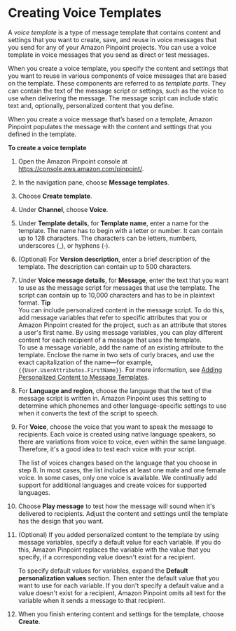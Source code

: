 # Creating Voice Templates<a name="message-templates-creating-voice"></a>

A *voice template* is a type of message template that contains content and settings that you want to create, save, and reuse in voice messages that you send for any of your Amazon Pinpoint projects\. You can use a voice template in voice messages that you send as direct or test messages\.

When you create a voice template, you specify the content and settings that you want to reuse in various components of voice messages that are based on the template\. These components are referred to as *template parts*\. They can contain the text of the message script or settings, such as the voice to use when delivering the message\. The message script can include static text and, optionally, personalized content that you define\.

When you create a voice message that’s based on a template, Amazon Pinpoint populates the message with the content and settings that you defined in the template\.

**To create a voice template**

1. Open the Amazon Pinpoint console at [https://console\.aws\.amazon\.com/pinpoint/](https://console.aws.amazon.com/pinpoint/)\.

1. In the navigation pane, choose **Message templates**\.

1. Choose **Create template**\.

1. Under **Channel**, choose **Voice**\.

1. Under **Template details**, for **Template name**, enter a name for the template\. The name has to begin with a letter or number\. It can contain up to 128 characters\. The characters can be letters, numbers, underscores \(\_\), or hyphens \(‐\)\.

1. \(Optional\) For **Version description**, enter a brief description of the template\. The description can contain up to 500 characters\.

1. Under **Voice message details**, for **Message**, enter the text that you want to use as the message script for messages that use the template\. The script can contain up to 10,000 characters and has to be in plaintext format\.
**Tip**  
You can include personalized content in the message script\. To do this, add message variables that refer to specific attributes that you or Amazon Pinpoint created for the project, such as an attribute that stores a user's first name\. By using message variables, you can play different content for each recipient of a message that uses the template\.   
To use a message variable, add the name of an existing attribute to the template\. Enclose the name in two sets of curly braces, and use the exact capitalization of the name—for example, `{{User.UserAttributes.FirstName}}`\. For more information, see [Adding Personalized Content to Message Templates](message-templates-personalizing.md)\.

1. For **Language and region**, choose the language that the text of the message script is written in\. Amazon Pinpoint uses this setting to determine which phonemes and other language\-specific settings to use when it converts the text of the script to speech\.

1. For **Voice**, choose the voice that you want to speak the message to recipients\. Each voice is created using native language speakers, so there are variations from voice to voice, even within the same language\. Therefore, it's a good idea to test each voice with your script\.

   The list of voices changes based on the language that you choose in step 8\. In most cases, the list includes at least one male and one female voice\. In some cases, only one voice is available\. We continually add support for additional languages and create voices for supported languages\.

1. Choose **Play message** to test how the message will sound when it's delivered to recipients\. Adjust the content and settings until the template has the design that you want\.

1. \(Optional\) If you added personalized content to the template by using message variables, specify a default value for each variable\. If you do this, Amazon Pinpoint replaces the variable with the value that you specify, if a corresponding value doesn't exist for a recipient\.

   To specify default values for variables, expand the **Default personalization values** section\. Then enter the default value that you want to use for each variable\. If you don't specify a default value and a value doesn't exist for a recipient, Amazon Pinpoint omits all text for the variable when it sends a message to that recipient\.

1. When you finish entering content and settings for the template, choose **Create**\.